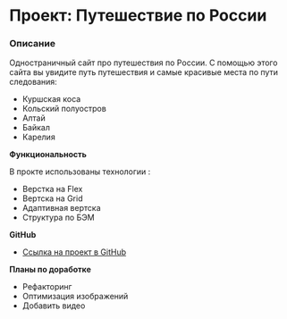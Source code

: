 # Проект: Путешествие по России

### Описание
Одностраничный сайт про путешествия по России. С помощью этого сайта вы увидите путь путешествия и самые красивые места по пути следования:

* Куршская коса
* Кольский полуостров
* Алтай
* Байкал
* Карелия


**Функциональность**

В прокте использованы технологии :

* Верстка на Flex
* Вертска на Grid
* Адаптивная вертска
* Структура по БЭМ


**GitHub**

* [Ссылка на проект в GitHub](https://baidakk.github.io/russian-travel/)

**Планы по доработке**

* Рефакторинг
* Оптимизация изображений
* Добавить видео
